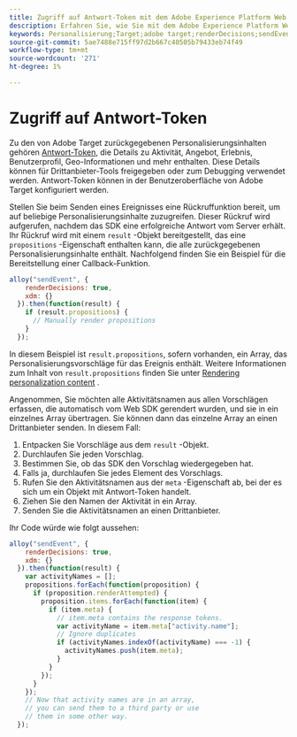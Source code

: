 ```yaml
---
title: Zugriff auf Antwort-Token mit dem Adobe Experience Platform Web SDK
description: Erfahren Sie, wie Sie mit dem Adobe Experience Platform Web SDK auf Antwort-Token zugreifen können.
keywords: Personalisierung;Target;adobe target;renderDecisions;sendEvent;DecisionScopes;result.Decisions,response tokens;
source-git-commit: 5ae7488e715ff97d2b667c40505b79433eb74f49
workflow-type: tm+mt
source-wordcount: '271'
ht-degree: 1%

---
```



# Zugriff auf Antwort-Token

Zu den von Adobe Target zurückgegebenen Personalisierungsinhalten gehören [Antwort-Token](https://experienceleague.adobe.com/docs/target/using/administer/response-tokens.html), die Details zu Aktivität, Angebot, Erlebnis, Benutzerprofil, Geo-Informationen und mehr enthalten. Diese Details können für Drittanbieter-Tools freigegeben oder zum Debugging verwendet werden. Antwort-Token können in der Benutzeroberfläche von Adobe Target konfiguriert werden.

Stellen Sie beim Senden eines Ereignisses eine Rückruffunktion bereit, um auf beliebige Personalisierungsinhalte zuzugreifen. Dieser Rückruf wird aufgerufen, nachdem das SDK eine erfolgreiche Antwort vom Server erhält. Ihr Rückruf wird mit einem `result` -Objekt bereitgestellt, das eine `propositions` -Eigenschaft enthalten kann, die alle zurückgegebenen Personalisierungsinhalte enthält. Nachfolgend finden Sie ein Beispiel für die Bereitstellung einer Callback-Funktion.

```javascript
alloy("sendEvent", {
    renderDecisions: true,
    xdm: {}
  }).then(function(result) {
    if (result.propositions) {
      // Manually render propositions
    }
  });
```

In diesem Beispiel ist `result.propositions`, sofern vorhanden, ein Array, das Personalisierungsvorschläge für das Ereignis enthält. Weitere Informationen zum Inhalt von `result.propositions` finden Sie unter [Rendering personalization content](../rendering-personalization-content.md) .

Angenommen, Sie möchten alle Aktivitätsnamen aus allen Vorschlägen erfassen, die automatisch vom Web SDK gerendert wurden, und sie in ein einzelnes Array übertragen. Sie können dann das einzelne Array an einen Drittanbieter senden. In diesem Fall:

1. Entpacken Sie Vorschläge aus dem `result` -Objekt.
1. Durchlaufen Sie jeden Vorschlag.
1. Bestimmen Sie, ob das SDK den Vorschlag wiedergegeben hat.
1. Falls ja, durchlaufen Sie jedes Element des Vorschlags.
1. Rufen Sie den Aktivitätsnamen aus der `meta` -Eigenschaft ab, bei der es sich um ein Objekt mit Antwort-Token handelt.
1. Ziehen Sie den Namen der Aktivität in ein Array.
1. Senden Sie die Aktivitätsnamen an einen Drittanbieter.

Ihr Code würde wie folgt aussehen:

```javascript
alloy("sendEvent", {
    renderDecisions: true,
    xdm: {}
  }).then(function(result) {
    var activityNames = [];
    propositions.forEach(function(proposition) {
      if (proposition.renderAttempted) {
        proposition.items.forEach(function(item) {
          if (item.meta) {
            // item.meta contains the response tokens.
            var activityName = item.meta["activity.name"];
            // Ignore duplicates
            if (activityNames.indexOf(activityName) === -1) {
              activityNames.push(item.meta);
            }
          }
        });
      }
    });
    // Now that activity names are in an array,
    // you can send them to a third party or use
    // them in some other way.
  });
```


